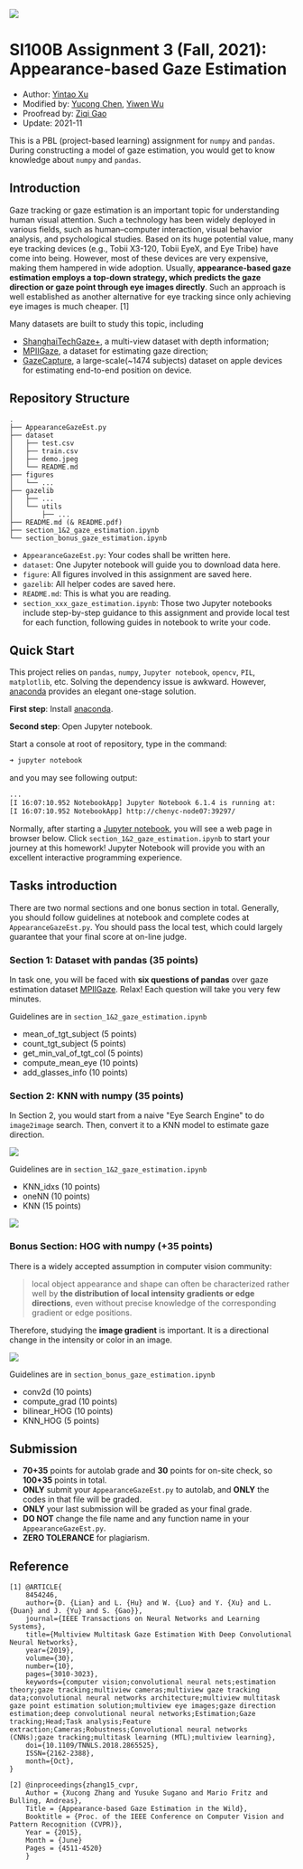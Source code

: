 ![](figures/front_banner_T1S0_new.png)

# SI100B Assignment 3 (Fall, 2021): Appearance-based Gaze Estimation



- Author: [Yintao Xu](xuyt@shanghaitech.edu.cn)
- Modified by: [Yucong Chen](chenyc@shanghaitech.edu.cn), [Yiwen Wu](wuyw1@shanghaitech.edu.cn)
- Proofread by: [Ziqi Gao](gaozq@shanghaitech.edu.cn)
- Update: 2021-11

This is a PBL (project-based learning) assignment for `numpy` and `pandas`. During constructing a model of gaze estimation, you would get to know knowledge about `numpy` and `pandas`.



## Introduction

Gaze tracking or gaze estimation is an important topic for understanding human visual attention. Such a technology has been widely deployed in various fields, such as human–computer interaction, visual behavior analysis, and psychological studies. Based on its huge potential value, many eye tracking devices (e.g., Tobii X3-120, Tobii EyeX, and Eye Tribe) have come into being. However, most of these devices are very expensive, making them hampered in wide adoption. Usually, **appearance-based gaze estimation employs a top-down strategy, which predicts the gaze direction or gaze point through eye images directly**. Such an approach is well established as another alternative for eye tracking since only achieving eye images is much cheaper. [1]



Many datasets are built to study this topic, including
- [ShanghaiTechGaze+](https://ieeexplore.ieee.org/document/8454246/authors#authors), a multi-view dataset with depth information;
- [MPIIGaze](https://www.mpi-inf.mpg.de/departments/computer-vision-and-machine-learning/research/gaze-based-human-computer-interaction/appearance-based-gaze-estimation-in-the-wild/), a dataset for estimating gaze direction;
- [GazeCapture](https://gazecapture.csail.mit.edu/), a large-scale(~1474 subjects) dataset on apple devices for estimating end-to-end position on device.



## Repository Structure

```
.
├── AppearanceGazeEst.py
├── dataset
│   ├── test.csv
│   ├── train.csv
│   ├── demo.jpeg
│   └── README.md
├── figures
│   └── ...
├── gazelib
│   ├── ...
│   └── utils
│       ├── ...
├── README.md (& README.pdf)
├── section_1&2_gaze_estimation.ipynb
└── section_bonus_gaze_estimation.ipynb
```

- `AppearanceGazeEst.py`: Your codes shall be written here.
- `dataset`: One Jupyter notebook will guide you to download data here.
- `figure`: All figures involved in this assignment are saved here.
- `gazelib`: All helper codes are saved here.
- `README.md`: This is what you are reading.
- `section_xxx_gaze_estimation.ipynb`: Those two Jupyter notebooks include step-by-step guidance to this assignment and provide local test for each function, following guides in notebook to write your code.

## Quick Start

This project relies on `pandas`, `numpy`, `Jupyter notebook`, `opencv`, `PIL`, `matplotlib`, etc. Solving the dependency issue is awkward. However, [anaconda](https://www.anaconda.com/) provides an elegant one-stage solution.

**First step**: Install [anaconda](https://www.anaconda.com/).

**Second step**: Open Jupyter notebook.

Start a console at root of repository, type in the command:

```zsh
➜ jupyter notebook
```

and you may see following output:

```zsh
...
[I 16:07:10.952 NotebookApp] Jupyter Notebook 6.1.4 is running at:
[I 16:07:10.952 NotebookApp] http://chenyc-node07:39297/
```

Normally, after starting a [Jupyter notebook](https://jupyter.org/), you will see a web page in browser below. Click `section_1&2_gaze_estimation.ipynb` to start your journey at this homework! Jupyter Notebook will provide you with an excellent interactive programming experience.

## Tasks introduction

There are two normal sections and one bonus section in total. Generally, you should follow guidelines at notebook and complete codes at  `AppearanceGazeEst.py`. You should pass the local test, which could largely guarantee that your final score at on-line judge.

### Section 1: Dataset with pandas (35 points)

In task one, you will be faced with **six questions of pandas** over gaze estimation dataset [MPIIGaze](https://www.mpi-inf.mpg.de/departments/computer-vision-and-machine-learning/research/gaze-based-human-computer-interaction/appearance-based-gaze-estimation-in-the-wild/). Relax! Each question will take you very few minutes.

Guidelines are in `section_1&2_gaze_estimation.ipynb`
- mean_of_tgt_subject (5 points)
- count_tgt_subject (5 points)
- get_min_val_of_tgt_col (5 points)
- compute_mean_eye (10 points)
- add_glasses_info (10 points)

### Section 2: KNN with numpy (35 points)

In Section 2, you would start from a naive "Eye Search Engine" to do `image2image` search. Then, convert it to a KNN model to estimate gaze direction.

![](figures/1_NN_new.png)

Guidelines are in `section_1&2_gaze_estimation.ipynb`
- KNN_idxs (10 points)
- oneNN (10 points)
- KNN (15 points)

![](figures/demo.png)

### Bonus Section: HOG with numpy (+35 points)

There is a widely accepted assumption in computer vision community: 
> local object appearance and shape can often be characterized rather well by **the distribution of local intensity gradients or edge directions**, even without precise knowledge of the corresponding gradient or edge positions.

Therefore, studying the **image gradient** is important. It is a directional change in the intensity or color in an image. 

![](figures/HOG_visual.png)

Guidelines are in `section_bonus_gaze_estimation.ipynb`
- conv2d (10 points)
- compute_grad (10 points)
- bilinear_HOG (10 points)
- KNN_HOG (5 points)

## Submission

- **70+35** points for autolab grade and **30** points for on-site check, so **100+35** points in total.
- **ONLY** submit your `AppearanceGazeEst.py` to autolab, and **ONLY** the codes in that file will be graded.
- **ONLY** your last submission will be graded as your final grade.
- **DO NOT** change the file name and any function name in your  `AppearanceGazeEst.py`.
- **ZERO TOLERANCE** for plagiarism.

## Reference

```
[1] @ARTICLE{
    8454246, 
    author={D. {Lian} and L. {Hu} and W. {Luo} and Y. {Xu} and L. {Duan} and J. {Yu} and S. {Gao}}, 
    journal={IEEE Transactions on Neural Networks and Learning Systems}, 
    title={Multiview Multitask Gaze Estimation With Deep Convolutional Neural Networks}, 
    year={2019}, 
    volume={30}, 
    number={10}, 
    pages={3010-3023}, 
    keywords={computer vision;convolutional neural nets;estimation theory;gaze tracking;multiview cameras;multiview gaze tracking data;convolutional neural networks architecture;multiview multitask gaze point estimation solution;multiview eye images;gaze direction estimation;deep convolutional neural networks;Estimation;Gaze tracking;Head;Task analysis;Feature extraction;Cameras;Robustness;Convolutional neural networks (CNNs);gaze tracking;multitask learning (MTL);multiview learning}, 
    doi={10.1109/TNNLS.2018.2865525}, 
    ISSN={2162-2388}, 
    month={Oct},
}
    
[2] @inproceedings{zhang15_cvpr,
    Author = {Xucong Zhang and Yusuke Sugano and Mario Fritz and Bulling, Andreas},
    Title = {Appearance-based Gaze Estimation in the Wild},
    Booktitle = {Proc. of the IEEE Conference on Computer Vision and Pattern Recognition (CVPR)},
    Year = {2015},
    Month = {June}
    Pages = {4511-4520}
    }
```

